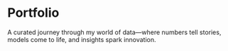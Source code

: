 # Portfolio
A curated journey through my world of data—where numbers tell stories, models come to life, and insights spark innovation. 
